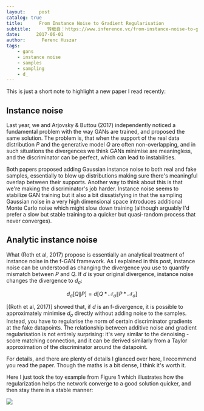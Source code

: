 ```yaml
---
layout:     post
catalog: true
title:      From Instance Noise to Gradient Regularisation
subtitle:      转载自：https://www.inference.vc/from-instance-noise-to-gradient-regularisation/
date:      2017-06-01
author:      Ferenc Huszar
tags:
    - gans
    - instance noise
    - samples
    - sampling
    - d_
---
```


This is just a short note to highlight a new paper I read recently:

## Instance noise

Last year, we and Arjovsky & Buttou (2017) independently noticed a fundamental problem with the way GANs are trained, and proposed the same solution. The problem is, that when the support of the real data distribution $P$ and the generative model $Q$ are often non-overlapping, and in such situations the divergences we think GANs minimise are meaningless, and the discriminator can be perfect, which can lead to instabilities.

Both papers proposed adding Gaussian instance noise to both real and fake samples, essentially to blow up distributions making sure there's meaningful overlap between their supports. Another way to think about this is that we're making the discriminator's job harder. Instance noise seems to stabilize GAN training but it also a bit dissatisfying in that the sampling Gaussian noise in a very high dimensional space introduces additional Monte Carlo noise which might slow down training (although arguably I'd prefer a slow but stable training to a quicker but quasi-random process that never converges).

## Analytic instance noise

What (Roth et al, 2017) propose is essentially an analytical treatment of instance noise in the f-GAN framework. As I explained in this post, instance noise can be understood as changing the divergence you use to quantify mismatch between $P$ and $Q$. If $d$ is your original divergence, instance noise changes the divergence to $d_\sigma$:

$$
d_\sigma[Q\|P] = d[Q \ast\mathcal{N}_\sigma \| P\ast\mathcal{N}_\sigma] $$

[(Roth et al, 2017)] showed that, if $d$ is an f-divergence, it is possible to approximately minimise $d_\sigma$ directly without adding noise to the samples. Instead, you have to regularise the norm of certain discriminator gradients at the fake datapoints. The relationship between additive noise and gradient regularisation is not entirely surprising: it's very similar to the denoising - score matching connection, and it can be derived similarly from a Taylor approximation of the discriminator around the datapoint.

For details, and there are plenty of details I glanced over here, I recommend you read the paper. Though the maths is a bit dense, I think it's worth it.

Here I just took the toy example from Figure 1 which illustrates how the regularization helps the network converge to a good solution quicker, and then stay there in a stable manner:

![](https://www.inference.vc/content/images/2017/06/Screen-Shot-2017-06-01-at-1.41.21-PM.png)

